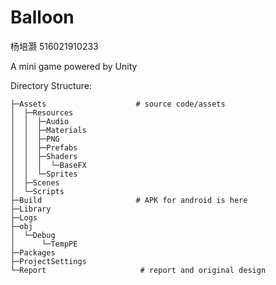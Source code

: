 # Balloon
杨培灏 516021910233

A mini game powered by Unity

Directory Structure:

```shell
├─Assets                  	# source code/assets
│  ├─Resources
│  │  ├─Audio
│  │  ├─Materials
│  │  ├─PNG
│  │  ├─Prefabs
│  │  ├─Shaders
│  │  │  └─BaseFX
│  │  └─Sprites
│  ├─Scenes
│  └─Scripts
├─Build						# APK for android is here
├─Library
├─Logs
├─obj
│  └─Debug
│      └─TempPE
├─Packages
├─ProjectSettings
└─Report                     # report and original design
```

